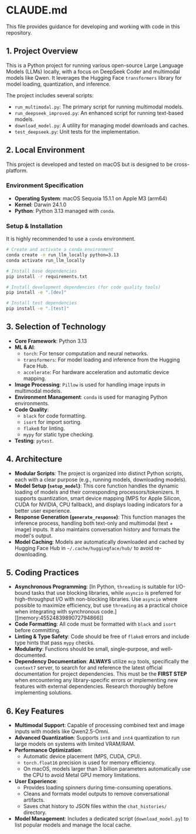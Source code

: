 # CLAUDE.md

This file provides guidance for developing and working with code in this repository.

## 1. Project Overview

This is a Python project for running various open-source Large Language Models (LLMs) locally, with a focus on DeepSeek Coder and multimodal models like Qwen. It leverages the Hugging Face `transformers` library for model loading, quantization, and inference.

The project includes several scripts:
- `run_multimodal.py`: The primary script for running multimodal models.
- `run_deepseek_improved.py`: An enhanced script for running text-based models.
- `download_model.py`: A utility for managing model downloads and caches.
- `test_deepseek.py`: Unit tests for the implementation.

## 2. Local Environment

This project is developed and tested on macOS but is designed to be cross-platform.

### Environment Specification
- **Operating System**: macOS Sequoia 15.1.1 on Apple M3 (arm64)
- **Kernel**: Darwin 24.1.0
- **Python**: Python 3.13 managed with `conda`.

### Setup & Installation
It is highly recommended to use a `conda` environment.

```bash
# Create and activate a conda environment
conda create -n run_llm_locally python=3.13
conda activate run_llm_locally

# Install base dependencies
pip install -r requirements.txt

# Install development dependencies (for code quality tools)
pip install -e ".[dev]"

# Install test dependencies
pip install -e ".[test]"
```

## 3. Selection of Technology

- **Core Framework**: Python 3.13
- **ML & AI**:
    - `torch`: For tensor computation and neural networks.
    - `transformers`: For model loading and inference from the Hugging Face Hub.
    - `accelerate`: For hardware acceleration and automatic device mapping.
- **Image Processing**: `Pillow` is used for handling image inputs in multimodal models.
- **Environment Management**: `conda` is used for managing Python environments.
- **Code Quality**:
    - `black` for code formatting.
    - `isort` for import sorting.
    - `flake8` for linting.
    - `mypy` for static type checking.
- **Testing**: `pytest`.

## 4. Architecture

- **Modular Scripts**: The project is organized into distinct Python scripts, each with a clear purpose (e.g., running models, downloading models).
- **Model Setup (`setup_model`)**: This core function handles the dynamic loading of models and their corresponding processors/tokenizers. It supports quantization, smart device mapping (MPS for Apple Silicon, CUDA for NVIDIA, CPU fallback), and displays loading indicators for a better user experience.
- **Response Generation (`generate_response`)**: This function manages the inference process, handling both text-only and multimodal (text + image) inputs. It also maintains conversation history and formats the model's output.
- **Model Caching**: Models are automatically downloaded and cached by Hugging Face Hub in `~/.cache/huggingface/hub/` to avoid re-downloading.

## 5. Coding Practices

- **Asynchronous Programming**: [In Python, `threading` is suitable for I/O-bound tasks that use blocking libraries, while `asyncio` is preferred for high-throughput I/O with non-blocking libraries. Use `asyncio` where possible to maximize efficiency, but use `threading` as a practical choice when integrating with synchronous code.][[memory:4552483989072794866]]
- **Code Formatting**: All code must be formatted with `black` and `isort` before committing.
- **Linting & Type Safety**: Code should be free of `flake8` errors and include type hints that pass `mypy` checks.
- **Modularity**: Functions should be small, single-purpose, and well-documented.
- **Dependency Documentation**: **ALWAYS** utilize `mcp` tools, specifically the `context7` server, to search for and reference the latest official documentation for project dependencies. This must be the **FIRST STEP** when encountering any library-specific errors or implementing new features with external dependencies. Research thoroughly before implementing solutions.

## 6. Key Features

- **Multimodal Support**: Capable of processing combined text and image inputs with models like Qwen2.5-Omni.
- **Advanced Quantization**: Supports `int8` and `int4` quantization to run large models on systems with limited VRAM/RAM.
- **Performance Optimization**:
    - Automatic device placement (MPS, CUDA, CPU).
    - `torch.float16` precision is used for memory efficiency.
    - On macOS, models larger than 3 billion parameters automatically use the CPU to avoid Metal GPU memory limitations.
- **User Experience**:
    - Provides loading spinners during time-consuming operations.
    - Cleans and formats model outputs to remove conversational artifacts.
    - Saves chat history to JSON files within the `chat_histories/` directory.
- **Model Management**: Includes a dedicated script (`download_model.py`) to list popular models and manage the local cache.